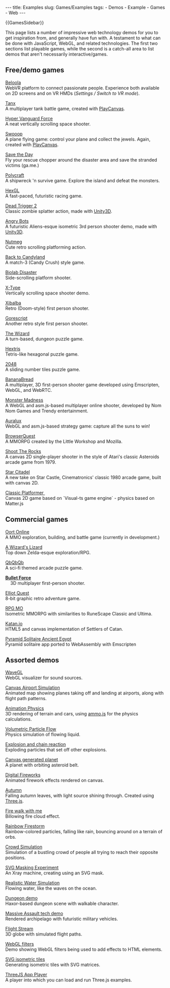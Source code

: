 --- title: Examples slug: Games/Examples tags: - Demos - Example - Games - Web ---

{{GamesSidebar}}

<span class="seoSummary">This page lists a number of impressive web technology demos for you to get inspiration from, and generally have fun with. A testament to what can be done with JavaScript, WebGL, and related technologies.</span> The first two sections list playable games, while the second is a catch-all area to list demos that aren't necessarily interactive/games.

## Free/demo games

[Beloola](http://www.beloola.com)  
WebVR platform to connect passionate people. Experience both available on 2D screens and on VR HMDs (_Settings / Switch to VR mode_).

[Tanx](https://playcanv.as/p/aP0oxhUr)  
A multiplayer tank battle game, created with [PlayCanvas](https://playcanvas.com/).

[Hyper Vanguard Force](https://robertsspaceindustries.com/comm-link/transmission/14704-Hyper-Vanguard-Force)  
A neat vertically scrolling space shooter.

[Swooop](https://playcanv.as/p/JtL2iqIH)  
A plane flying game: control your plane and collect the jewels. Again, created with [PlayCanvas](https://playcanvas.com/).

[Save the Day](https://ga.me/games/save-the-day)  
Fly your rescue chopper around the disaster area and save the stranded victims (ga.me.)

[Polycraft](https://ga.me/games/polycraft)  
A shipwreck 'n survive game. Explore the island and defeat the monsters.

[HexGL](https://hexgl.bkcore.com/)  
A fast-paced, futuristic racing game.

[Dead Trigger 2](https://beta.unity3d.com/jonas/DT2/)  
Classic zombie splatter action, made with [Unity3D](https://unity3d.com/).

[Angry Bots](https://beta.unity3d.com/jonas/AngryBots/)  
A futuristic Aliens-esque isometric 3rd person shooter demo, made with [Unity3D](https://unity3d.com/).

[Nutmeg](http://sandbox.photonstorm.com/html5/nutmeg/)  
Cute retro scrolling platforming action.

[Back to Candyland](http://www.zibbo.com/game/match-3-games-top/back-to-candyland-episode-1)  
A match-3 (Candy Crush) style game.

[Biolab Disaster](https://playbiolab.com/)  
Side-scrolling platform shooter.

[X-Type](https://phoboslab.org/xtype/)  
Vertically scrolling space shooter demo.

[Xibalba](https://phoboslab.org/xibalba/)  
Retro (Doom-style) first person shooter.

[Gorescript](https://timeinvariant.github.io/gorescript/play/)  
Another retro style first person shooter.

[The Wizard](https://hypnoticowl.com/games/the-wizard/)  
A turn-based, dungeon puzzle game.

[Hextris](https://hextris.io/)  
Tetris-like hexagonal puzzle game.

[2048](https://gabrielecirulli.github.io/2048/)  
A sliding number tiles puzzle game.

[BananaBread](https://github.com/kripken/BananaBread/)  
A multiplayer, 3D first-person shooter game developed using Emscripten, WebGL, and WebRTC.

[Monster Madness](https://hacks.mozilla.org/2013/12/monster-madness-creating-games-on-the-web-with-emscripten/)  
A WebGL and asm.js-based multiplayer online shooter, developed by Nom Nom Games and Trendy entertainment.

[Auralux](http://www.auraluxgame.com/game/)  
WebGL and asm.js-based strategy game: capture all the suns to win!

[BrowserQuest](http://browserquest.mozilla.org/)  
A MMORPG created by the Little Workshop and Mozilla.

[Shoot The Rocks](https://arcade.ly/games/asteroids/)  
A canvas 2D single-player shooter in the style of Atari's classic Asteroids arcade game from 1979.

[Star Citadel](https://arcade.ly/games/starcastle/)  
A new take on Star Castle, Cinematronics' classic 1980 arcade game, built with canvas 2D.

[Classic Platformer ](https://maximumroulette.com/applications/visual-typescript-game-engine/single-player/app.html)  
Canvas 2D game based on \`Visual-ts game engine\` - physics based on Matter.js

## Commercial games

[Oort Online](http://oortonline.com/)  
A MMO exploration, building, and battle game (currently in development.)

[A Wizard's Lizard](http://www.wizardslizard.com/)  
Top down Zelda-esque exploration/RPG.

[QbQbQb](http://qbqbqb.rezoner.net/)  
A sci-fi themed arcade puzzle game.

**[Bullet Force](https://www.crazygames.com/game/bullet-force-multiplayer)**  
    3D multiplayer first-person shooter.

[Elliot Quest](https://elliotquest.com/)  
8-bit graphic retro adventure game.

[RPG MO](https://data.mo.ee/index2.html)  
Isometric MMORPG with similarities to RuneScape Classic and Ultima.

[Katan.io](https://katan.io/)  
HTML5 and canvas implementation of Settlers of Catan.

[Pyramid Solitaire Ancient Egypt](https://www.solitaireparadise.com/games_list/pyramid_solitaire_ancient_egypt.html)  
Pyramid solitaire app ported to WebAssembly with Emscripten

## Assorted demos

[WaveGL](https://greweb.me/wavegl/)  
WebGL visualizer for sound sources.

[Canvas Airport Simulation](https://codepen.io/jackrugile/pen/CdKGx/)  
Animated map showing planes taking off and landing at airports, along with flight path patterns.

[Animation Physics](https://alteredqualia.com/xg/examples/animation_physics_terrain.html)  
3D rendering of terrain and cars, using [ammo.js](https://github.com/kripken/ammo.js) for the physics calculations.

[Volumetric Particle Flow](https://david.li/flow/)  
Physics simulation of flowing liquid.

[Explosion and chain reaction](https://codepen.io/artzub/pen/gszpJ/)  
Exploding particles that set off other explosions.

[Canvas generated planet](https://codepen.io/AshKyd/pen/sylFw)  
A planet with orbiting asteroid belt.

[Digital Fireworks](https://codepen.io/zadvorsky/pen/FAmuL)  
Animated firework effects rendered on canvas.

[Autumn](http://oos.moxiecode.com/js_webgl/autumn/)  
Falling autumn leaves, with light source shining through. Created using [Three.js](https://github.com/mrdoob/three.js).

[Fire walk with me](http://inear.se/fireshader/)  
Billowing fire cloud effect.

[Rainbow Firestorm](https://codepen.io/jackrugile/pen/AokpF)  
Rainbow-colored particles, falling like rain, bouncing around on a terrain of orbs.

[Crowd Simulation](http://visualiser.fr/babylon/crowd/)  
Simulation of a bustling crowd of people all trying to reach their opposite positions.

[SVG Masking Experiment](https://codepen.io/noeldelgado/pen/ByxQjL)  
An Xray machine, creating using an SVG mask.

[Realistic Water Simulation](https://www.shadertoy.com/view/Ms2SD1)  
Flowing water, like the waves on the ocean.

[Dungeon demo](https://www.haxor.xyz/demos/1.0/dungeon/)  
Haxor-based dungeon scene with walkable character.

[Massive Assault tech demo](http://massiveassaultnetwork.com/html5/)  
Rendered archipelago with futuristic military vehicles.

[Flight Stream](https://callumprentice.github.io/apps/flight_stream/index.html)  
3D globe with simulated flight paths.

[WebGL filters](http://pixelscommander.com/polygon/htmlgl/demo/filters.html)  
Demo showing WebGL filters being used to add effects to HTML elements.

[SVG isometric tiles](https://codepen.io/AshKyd/pen/zxmgzV)  
Generating isometric tiles with SVG matrices.

[ThreeJS App Player](https://jsfiddle.net/jetienne/rkth90c9/)  
A player into which you can load and run Three.js examples.
